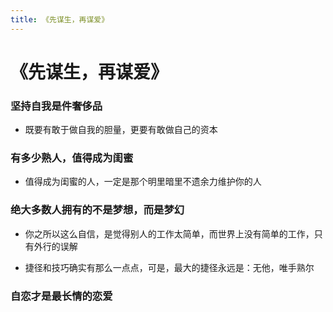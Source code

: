 ```yaml
---
title: 《先谋生，再谋爱》
---
```


# 《先谋生，再谋爱》

### 坚持自我是件奢侈品
- 既要有敢于做自我的胆量，更要有敢做自己的资本

### 有多少熟人，值得成为闺蜜
- 值得成为闺蜜的人，一定是那个明里暗里不遗余力维护你的人

### 绝大多数人拥有的不是梦想，而是梦幻
- 你之所以这么自信，是觉得别人的工作太简单，而世界上没有简单的工作，只有外行的误解

- 捷径和技巧确实有那么一点点，可是，最大的捷径永远是：无他，唯手熟尔

### 自恋才是最长情的恋爱
